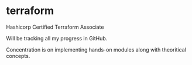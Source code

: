 # terraform
Hashicorp Certified Terraform Associate

Will be tracking all my progress in GitHub.

Concentration is on implementing hands-on modules along with theoritical concepts. 
